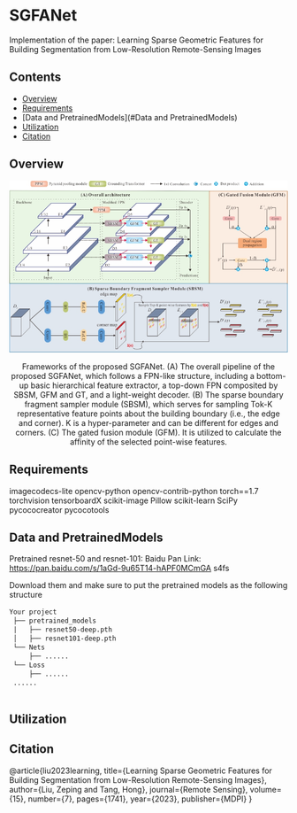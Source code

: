 # SGFANet
Implementation of the paper: Learning Sparse Geometric Features for Building Segmentation from Low-Resolution Remote-Sensing Images 
## Contents
- [Overview](#Overview)
- [Requirements](#Requirements)
- [Data and PretrainedModels](#Data and PretrainedModels)
- [Utilization](#Utilization)
- [Citation](#Citation)
## Overview
<div align="center">
<img src="images/fig2.jpg" width="700px"/>
<p> Frameworks of the proposed SGFANet. (A) The overall pipeline of the proposed SGFANet, which follows a FPN-like structure, including a bottom-up basic hierarchical feature extractor, a top-down FPN composited by SBSM, GFM and GT, and a light-weight decoder. (B) The sparse boundary fragment sampler module (SBSM), which serves for sampling Tok-K representative feature points about the building boundary (i.e., the edge and corner). K is a hyper-parameter and can be different for edges and corners. (C) The gated fusion module (GFM). It is utilized to calculate the affinity of the selected point-wise features.</p>
</div>

## Requirements
imagecodecs-lite
opencv-python
opencv-contrib-python
torch==1.7
torchvision
tensorboardX
scikit-image
Pillow
scikit-learn
SciPy
pycococreator
pycocotools
## Data and PretrainedModels

Pretrained resnet-50 and resnet-101: Baidu Pan Link: https://pan.baidu.com/s/1aGd-9u65T14-hAPF0MCmGA   s4fs

Download them and make sure to put the pretrained models as the following structure
 ```
Your project
  ├── pretrained_models
  |   ├── resnet50-deep.pth
  │   ├── resnet101-deep.pth
  └── Nets
      ├── ......
  └── Loss
      ├── ......
  ......
  
  ```

## Utilization

## Citation
@article{liu2023learning,
  title={Learning Sparse Geometric Features for Building Segmentation from Low-Resolution Remote-Sensing Images},
  author={Liu, Zeping and Tang, Hong},
  journal={Remote Sensing},
  volume={15},
  number={7},
  pages={1741},
  year={2023},
  publisher={MDPI}
}

